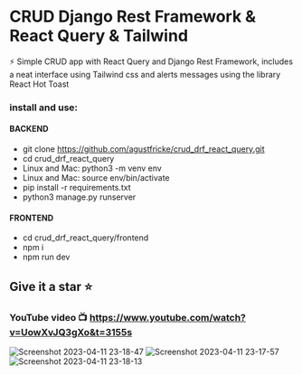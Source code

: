 # CRUD Django Rest Framework & React Query & Tailwind 

⚡  Simple CRUD app with React Query and Django Rest Framework, includes a neat interface using Tailwind css and alerts messages using the library React Hot Toast

### install and use:
#### BACKEND
- git clone https://github.com/agustfricke/crud_drf_react_query.git
- cd crud_drf_react_query
- Linux and Mac: python3 -m venv env
- Linux and Mac: source env/bin/activate
- pip install -r requirements.txt
- python3 manage.py runserver
#### FRONTEND
- cd crud_drf_react_query/frontend
- npm i
- npm run dev

## Give it a star ⭐
### YouTube video :tv: https://www.youtube.com/watch?v=UowXvJQ3gXo&t=3155s

![Screenshot 2023-04-11 23-18-47](https://user-images.githubusercontent.com/110266171/231331107-105e2ed9-fad6-4688-8448-6ad26ab43956.png)
![Screenshot 2023-04-11 23-17-57](https://user-images.githubusercontent.com/110266171/231331137-c198a92b-a718-4685-ab86-1ad2884f8a1a.png)
![Screenshot 2023-04-11 23-18-13](https://user-images.githubusercontent.com/110266171/231331165-fd327f26-0ad9-464f-b7aa-3a14a5461764.png)
